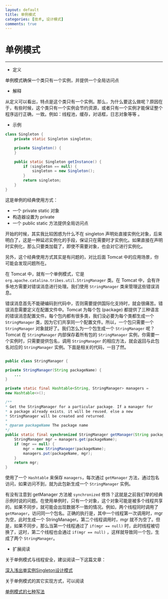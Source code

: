```yaml
---
layout: default
title: 单例模式
categories: [技术, 设计模式]
comments: true
---
```


# 单例模式

---

* 定义 

单例模式确保一个类只有一个实例，并提供一个全局访问点

* 解释

从定义可以看出，特点是这个类只有一个实例。那么，为什么要这么做呢？原因在于，有些时候，这个类只有一个实例会节约资源，或者只有一个实例才能保证整个程序运行正确，一致。例如：线程池，缓存，对话框，日志对象等等 。


* 示例

```java
class Singleton {
	private static Singleton singleton;

	private Singleton() {
	}

	public static Singleton getInstance() {
		if (singleton == null) {
			singleton = new Singleton();
		}
		return singleton;
	}
}
```

这是单例的经典使用方式：

* 一个 private static 对象
* 构造器设置为 private
* 一个 public static 方法提供全局访问点 

开始的时候，其实我比较困惑为什么不在 singleton 声明处直接实例化对象，后来明白了，这是一种延迟实例化的手段，保证只在需要时才实例化。如果直接在声明时实例化，那么只要类加载了，即使不需要对象，也会对它进行实例化。

另外，这个经典使用方式其实是有问题的，对比后面 Tomcat 中的应用场景，你可能会发现问题所在。

在 Tomcat 中，就有一个单例模式，它是 `org.apache.catalina.tribes.util.StringManager` 类。在 Tomcat 中，会有许多地方需要对错误消息进行处理。我们使用 `StringManager` 类来管理这些错误消息。

错误消息首先不能硬编码到代码中，否则需要提供国际化支持时，就会很痛苦。错误消息需要定义在配置文件中。Tomcat 为每个包 (package) 都提供了三种语言的错误消息配置文件。每个包内都有很多类，我们没必要为每个类都生成一个 `StringManager` 类，因为它们共享同一个配置文件。所以，一个包只需要一个 `StringManager` 对象就好了。我们怎么为一个包生成一个 `StringManager` 呢？ Tomcat 在 `StringManager` 内部保存着所有包的 `StringManager` 实例，你需要一个实例时，只需要提供包名，调用 `StringManager` 的相应方法，就会返回与此包名对应的 `StringManager` 实例。下面是相关的代码，一目了然。

```java

public class StringManager { 

private StringManager(String packageName) {
    ...
}

private static final Hashtable<String, StringManager> managers =
new Hashtable<>();

/**
* Get the StringManager for a particular package. If a manager for
* a package already exists, it will be reused, else a new
* StringManager will be created and returned.
*
* @param packageName The package name
*/
public static final synchronized StringManager getManager(String packageName) {
    StringManager mgr = managers.get(packageName);
    if (mgr == null) {
        mgr = new StringManager(packageName);
        managers.put(packageName, mgr);
    }
    return mgr;
}
```

使用了一个 `Hashtable` 来保存 `managers`，每次通过 `getManager` 方法，通过包名访问，如果访问不到，就为此包新生成一个 `StringManager` 实例。

有没有注意到 getManager 方法被  `synchronized` 修饰？这就是之前我们举的经典示例时说的问题。在使用单例时，只有一个对象，这个对象可能是被多个线程共享的。如果不同步，就可能会出现数据不一致的情况。例如，两个线程同时调用了 `getManager`，访问同一个包名。正确的执行是，其中一个线程第一次调用时，mgr 为空，此时生成一个 StringManager。第二个线程调用时，mgr 就不为空了。但是，如果不同步，那么当第一个线程通过了 `if(mgr == null)` 时，此时线程被切换了，这时，第二个线程也会通过 `if(mgr == null)` ，这样就导致同一个包，生成了两个 `StringManager`。

* 扩展阅读 

关于单例模式与线程安全，建议阅读一下这篇文章：

[深入浅出单实例Singleton设计模式](http://blog.csdn.net/haoel/article/details/4028232)

关于单例模式的其它实现方式，可以阅读 

[单例模式的七种写法](http://cantellow.iteye.com/blog/838473)
